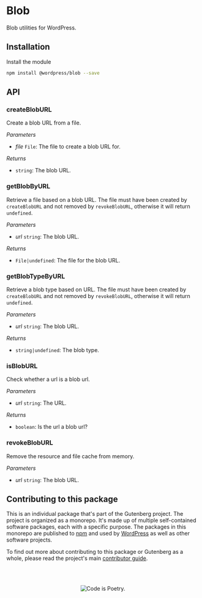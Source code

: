 # Blob

Blob utilities for WordPress.

## Installation

Install the module

```bash
npm install @wordpress/blob --save
```

## API

<!-- START TOKEN(Autogenerated API docs) -->

### createBlobURL

Create a blob URL from a file.

_Parameters_

-   _file_ `File`: The file to create a blob URL for.

_Returns_

-   `string`: The blob URL.

### getBlobByURL

Retrieve a file based on a blob URL. The file must have been created by `createBlobURL` and not removed by `revokeBlobURL`, otherwise it will return `undefined`.

_Parameters_

-   _url_ `string`: The blob URL.

_Returns_

-   `File|undefined`: The file for the blob URL.

### getBlobTypeByURL

Retrieve a blob type based on URL. The file must have been created by `createBlobURL` and not removed by `revokeBlobURL`, otherwise it will return `undefined`.

_Parameters_

-   _url_ `string`: The blob URL.

_Returns_

-   `string|undefined`: The blob type.

### isBlobURL

Check whether a url is a blob url.

_Parameters_

-   _url_ `string`: The URL.

_Returns_

-   `boolean`: Is the url a blob url?

### revokeBlobURL

Remove the resource and file cache from memory.

_Parameters_

-   _url_ `string`: The blob URL.

<!-- END TOKEN(Autogenerated API docs) -->

## Contributing to this package

This is an individual package that's part of the Gutenberg project. The project is organized as a monorepo. It's made up of multiple self-contained software packages, each with a specific purpose. The packages in this monorepo are published to [npm](https://www.npmjs.com/) and used by [WordPress](https://make.wordpress.org/core/) as well as other software projects.

To find out more about contributing to this package or Gutenberg as a whole, please read the project's main [contributor guide](https://github.com/WordPress/gutenberg/tree/HEAD/CONTRIBUTING.md).

<br /><br /><p align="center"><img src="https://s.w.org/style/images/codeispoetry.png?1" alt="Code is Poetry." /></p>
